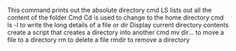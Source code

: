 This command prints out the absolute directory
cmd LS lists out all the content of the folder
Cmd Cd is used to change to the home directory
cmd ls -l to write the long details of a file or dir
Display current directory contents
create a script that creates a directory into another
cmd mv dir... to move a file to a directory
rm to delete a file
rmdir to remove a directory

